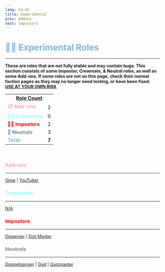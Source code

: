```yaml
---
lang: en-US
title: Experimental
prev: Addons
next: Impostors
---
```


# <font color=#76b8e0>👨‍🔬 <b>Experimental Roles</b></font>
---
<b>These are roles that are not fully stable and may contain bugs. This section consists of some Impostor, Crewmate, & Neutral roles, as well as some Add-ons. If some roles are not on this page, check their normal faction pages as they may no longer need testing, or have been fixed. <u>USE AT YOUR OWN RISK</u></b><br>

<table>
<tr>
<td colspan="2" align="center"><b><u>Role Count</u></b></td>
</tr>

<tr>
<td><font color=#ff9ace><b>📋 Add-ons</b></font></td>
<td align="center">2</td>
</tr>

<tr>
<td><font color=#8cffff><b>🦸‍♂️ Crewmates</b></font> </td>
<td align="center">0</td>
</tr>

<tr>
<td><font color=red><b>🦹‍♂️ Impostors</b></font></td>
<td align="center">2</td>
</tr>

<tr>
<td><font color=#7c8c8d><b>🥷 Neutrals</b></font></td>
<td align="center">3</td>
</tr>

<tr>
<td><font color=#76b8e0><b>Total:</b></font></td>
<td align="center"><b>7</b></td>
</tr>

</table>
<br>

### <font color=#ff9ace><b>Add-ons</b></font>
---
[Glow](/options/Experimental/Addon/Glow.html) | [YouTuber](/options/Experimental/Addon/YouTuber.html)
<br>

### <font color=#8cffff><b>Crewmates</b></font>
---
[N/A](#)
<br>

### <font color=red><b>Impostors</b></font>
---
[Disperser](/options/Experimental/Impostor/Disperser.html) | [Doll Master](/options/Experimental/Impostor/DollMaster.html)
<br>

### <font color=#7f8c8d><b>Neutrals</b></font>
---
[Doppelganger](/options/Experimental/Neutral/Doppelganger.html) | [God](/options/Experimental/Neutral/God.html) | [Quizmaster](/options/Experimental/Neutral/Quizmaster.html)
<br>